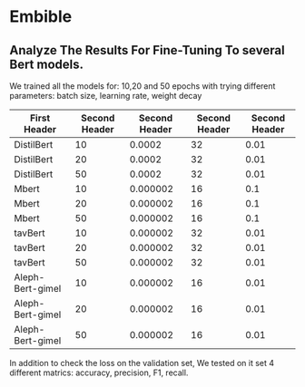 # Embible

## Analyze The Results For Fine-Tuning To several Bert models.

We trained all the models for: 10,20 and 50 epochs with trying different parameters: batch size, learning rate, weight decay

<!-- TABLE_GENERATE_START -->

| First Header  | Second Header | Second Header |Second Header |Second Header |
| ------------- | ------------- |------------- |------------- |-------------  |
| DistilBert  | 10  |0.0002  |32  |0.01    |
| DistilBert  | 20  |0.0002  |32  |0.01    |
| DistilBert  | 50  |0.0002  |32  |0.01    |
| Mbert | 10  |0.000002  |16  |0.1   |
| Mbert  | 20  |0.000002  |16  |0.1   |
| Mbert  | 50  |0.000002  |16  |0.1  |
| tavBert  | 10  |0.000002  |32  |0.01   |
| tavBert  | 20  |0.000002  |32  |0.01   |
| tavBert  | 50  |0.000002  |32  |0.01   |
| Aleph-Bert-gimel  | 10  |0.000002  |16 |0.01  |
| Aleph-Bert-gimel  | 20  |0.000002  |16  |0.01   |
| Aleph-Bert-gimel  | 50 |0.000002  |16  |0.01  |


<!-- TABLE_GENERATE_END -->

In addition to check the loss on the validation set, We tested on it set 4 different matrics: accuracy, precision, F1, recall.
